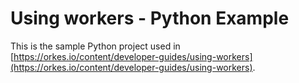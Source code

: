 # Using workers - Python Example

This is the sample Python project used in [https://orkes.io/content/developer-guides/using-workers](https://orkes.io/content/developer-guides/using-workers).

